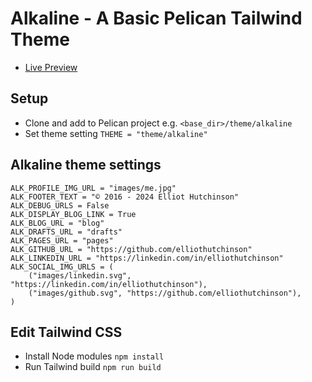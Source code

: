 # Alkaline - A Basic Pelican Tailwind Theme

* [Live Preview](https://elliothutchinson.com)

## Setup

* Clone and add to Pelican project e.g. `<base_dir>/theme/alkaline`
* Set theme setting `THEME = "theme/alkaline"`

## Alkaline theme settings
```
ALK_PROFILE_IMG_URL = "images/me.jpg"
ALK_FOOTER_TEXT = "© 2016 - 2024 Elliot Hutchinson"
ALK_DEBUG_URLS = False
ALK_DISPLAY_BLOG_LINK = True
ALK_BLOG_URL = "blog"
ALK_DRAFTS_URL = "drafts"
ALK_PAGES_URL = "pages"
ALK_GITHUB_URL = "https://github.com/elliothutchinson"
ALK_LINKEDIN_URL = "https://linkedin.com/in/elliothutchinson"
ALK_SOCIAL_IMG_URLS = (
    ("images/linkedin.svg", "https://linkedin.com/in/elliothutchinson"),
    ("images/github.svg", "https://github.com/elliothutchinson"),
)
```

## Edit Tailwind CSS

* Install Node modules `npm install`
* Run Tailwind build `npm run build`
